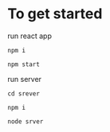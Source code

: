 # To get started

run react app
 ```shell
 npm i
 ```
```shell
npm start
```
run server
```shell
cd srever
```
```shell
npm i
```
```shell
node srver
```
